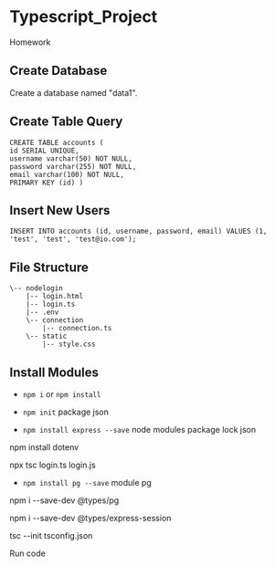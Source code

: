 # Typescript_Project
Homework

## Create Database
Create a database named "data1".

## Create Table Query

 ``` 
CREATE TABLE accounts ( 
id SERIAL UNIQUE, 
username varchar(50) NOT NULL, 
password varchar(255) NOT NULL, 
email varchar(100) NOT NULL, 
PRIMARY KEY (id) )
```

## Insert New Users

```
INSERT INTO accounts (id, username, password, email) VALUES (1, 'test', 'test', 'test@io.com');
```
## File Structure
```
\-- nodelogin
    |-- login.html
    |-- login.ts
    |-- .env
    \-- connection
        |-- connection.ts
    \-- static
        |-- style.css
```
        
        
 ## Install Modules
 
 * ``` npm i ``` or ``` npm install ```
 
 * ``` npm init ``` package json
 
 * ``` npm install express --save ``` node modules package lock json
 
 npm install dotenv
 
 npx tsc login.ts  login.js 
 
  * ``` npm install pg --save ``` module pg
 
 
 npm i --save-dev @types/pg
 
 npm i --save-dev @types/express-session
 
 tsc --init tsconfig.json
 
 
 Run code 
 
 
 
 

